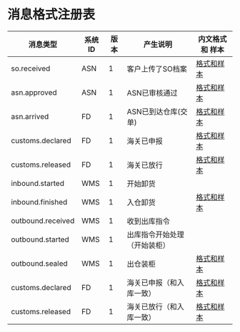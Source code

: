 # 消息格式注册表

| 消息类型          | 系统ID | 版本 | 产生说明                     | 内文格式 和 样本                         |
|-------------------|--------|------|------------------------------|------------------------------------------|
| so.received       | ASN    | 1    | 客户上传了SO档案             | [格式和样本](asn.approved/readme.md)      |
| asn.approved      | ASN    | 1    | ASN已审核通过                | [格式和样本](asn.approved/readme.md)     |
| asn.arrived       | FD     | 1    | ASN已到达仓库(交单)          | [格式和样本](asn.arrived/readme.md)      |
| customs.declared  | FD     | 1    | 海关已申报                   | [格式和样本](customs.declared/readme.md) |
| customs.released  | FD     | 1    | 海关已放行                   | [格式和样本](customs.released/readme.md) |
| inbound.started   | WMS    | 1    | 开始卸货                     |                                          |
| inbound.finished  | WMS    | 1    | 入仓卸货                     | [格式和样本](inbound.finished.md)  |
| outbound.received | WMS    | 1    | 收到出库指令                 |                                          |
| outbound.started  | WMS    | 1    | 出库指令开始处理（开始装柜） |                                          |
| outbound.sealed   | WMS    | 1    | 出仓装柜                    | [格式和样本](outbound.sealed.md)  |
| customs.declared  | FD     | 1    | 海关已申报（和入库一致）     | [格式和样本](customs.declared/readme.md) |
| customs.released  | FD     | 1    | 海关已放行（和入库一致）     | [格式和样本](customs.released/readme.md) |
